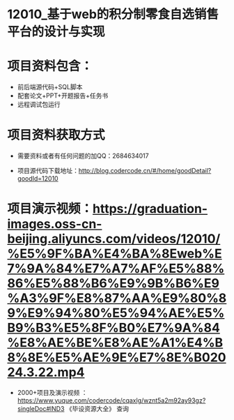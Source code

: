 #  12010_基于web的积分制零食自选销售平台的设计与实现
 
 #  项目资料包含：
 *  前后端源代码+SQL脚本
 *  配套论文+PPT+开题报告+任务书
 *  远程调试包运行

 #  项目资料获取方式
 *  需要资料或者有任何问题的加QQ：2684634017

 *  项目源代码下载地址：http://blog.codercode.cn/#/home/goodDetail?goodId=12010
   
 #  项目演示视频：https://graduation-images.oss-cn-beijing.aliyuncs.com/videos/12010/%E5%9F%BA%E4%BA%8Eweb%E7%9A%84%E7%A7%AF%E5%88%86%E5%88%B6%E9%9B%B6%E9%A3%9F%E8%87%AA%E9%80%89%E9%94%80%E5%94%AE%E5%B9%B3%E5%8F%B0%E7%9A%84%E8%AE%BE%E8%AE%A1%E4%B8%8E%E5%AE%9E%E7%8E%B02024.3.22.mp4
          
 *  2000+项目及演示视频 ：https://www.yuque.com/codercode/cqaxlg/wznt5a2m92ay93gz?singleDoc#lND3 《毕设资源大全》
   查询
